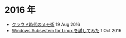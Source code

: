 # 2016 年

- [クラウド時代のメモ術](20160819.md) 19 Aug 2016
- [Windows Subsystem for Linux を試してみた](20161001.md) 1 Oct 2016
